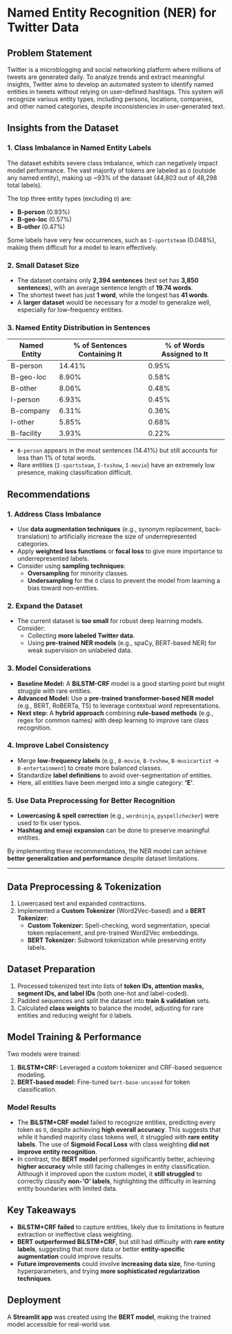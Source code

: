 # Named Entity Recognition (NER) for Twitter Data

## Problem Statement
Twitter is a microblogging and social networking platform where millions of tweets are generated daily. To analyze trends and extract meaningful insights, Twitter aims to develop an automated system to identify named entities in tweets without relying on user-defined hashtags. This system will recognize various entity types, including persons, locations, companies, and other named categories, despite inconsistencies in user-generated text.

## Insights from the Dataset

### 1. Class Imbalance in Named Entity Labels
The dataset exhibits severe class imbalance, which can negatively impact model performance. The vast majority of tokens are labeled as `O` (outside any named entity), making up ~93% of the dataset (44,803 out of 48,298 total labels).

The top three entity types (excluding `O`) are:
- **B-person** (0.93%)
- **B-geo-loc** (0.57%)
- **B-other** (0.47%)

Some labels have very few occurrences, such as `I-sportsteam` (0.048%), making them difficult for a model to learn effectively.

### 2. Small Dataset Size
- The dataset contains only **2,394 sentences** (test set has **3,850 sentences**), with an average sentence length of **19.74 words**.
- The shortest tweet has just **1 word**, while the longest has **41 words**.
- A **larger dataset** would be necessary for a model to generalize well, especially for low-frequency entities.

### 3. Named Entity Distribution in Sentences

| Named Entity | % of Sentences Containing It | % of Words Assigned to It |
|-------------|-----------------------------|--------------------------|
| B-person    | 14.41%                      | 0.95%                    |
| B-geo-loc   | 8.90%                       | 0.58%                    |
| B-other     | 8.06%                       | 0.48%                    |
| I-person    | 6.93%                       | 0.45%                    |
| B-company   | 6.31%                       | 0.36%                    |
| I-other     | 5.85%                       | 0.68%                    |
| B-facility  | 3.93%                       | 0.22%                    |

- `B-person` appears in the most sentences (14.41%) but still accounts for less than 1% of total words.
- Rare entities (`I-sportsteam`, `I-tvshow`, `I-movie`) have an extremely low presence, making classification difficult.

## Recommendations

### 1. Address Class Imbalance
- Use **data augmentation techniques** (e.g., synonym replacement, back-translation) to artificially increase the size of underrepresented categories.
- Apply **weighted loss functions** or **focal loss** to give more importance to underrepresented labels.
- Consider using **sampling techniques**:
  - **Oversampling** for minority classes.
  - **Undersampling** for the `O` class to prevent the model from learning a bias toward non-entities.

### 2. Expand the Dataset
- The current dataset is **too small** for robust deep learning models. Consider:
  - Collecting **more labeled Twitter data**.
  - Using **pre-trained NER models** (e.g., spaCy, BERT-based NER) for weak supervision on unlabeled data.

### 3. Model Considerations
- **Baseline Model:** A **BiLSTM-CRF** model is a good starting point but might struggle with rare entities.
- **Advanced Model:** Use a **pre-trained transformer-based NER model** (e.g., BERT, RoBERTa, T5) to leverage contextual word representations.
- **Next step:** A **hybrid approach** combining **rule-based methods** (e.g., regex for common names) with deep learning to improve rare class recognition.

### 4. Improve Label Consistency
- Merge **low-frequency labels** (e.g., `B-movie`, `B-tvshow`, `B-musicartist` → `B-entertainment`) to create more balanced classes.
- Standardize **label definitions** to avoid over-segmentation of entities.
- Here, all entities have been merged into a single category: **'E'**.

### 5. Use Data Preprocessing for Better Recognition
- **Lowercasing & spell correction** (e.g., `wordninja`, `pyspellchecker`) were used to fix user typos.
- **Hashtag and emoji expansion** can be done to preserve meaningful entities.

By implementing these recommendations, the NER model can achieve **better generalization and performance** despite dataset limitations.

---

## Data Preprocessing & Tokenization

1. Lowercased text and expanded contractions.
2. Implemented a **Custom Tokenizer** (Word2Vec-based) and a **BERT Tokenizer**:
   - **Custom Tokenizer:** Spell-checking, word segmentation, special token replacement, and pre-trained Word2Vec embeddings.
   - **BERT Tokenizer:** Subword tokenization while preserving entity labels.

## Dataset Preparation

1. Processed tokenized text into lists of **token IDs, attention masks, segment IDs, and label IDs** (both one-hot and label-coded).
2. Padded sequences and split the dataset into **train & validation** sets.
3. Calculated **class weights** to balance the model, adjusting for rare entities and reducing weight for `O` labels.

## Model Training & Performance

Two models were trained:

1. **BiLSTM+CRF:** Leveraged a custom tokenizer and CRF-based sequence modeling.
2. **BERT-based model:** Fine-tuned `bert-base-uncased` for token classification.

### Model Results
- The **BiLSTM+CRF model** failed to recognize entities, predicting every token as `O`, despite achieving **high overall accuracy**. This suggests that while it handled majority class tokens well, it struggled with **rare entity labels**. The use of **Sigmoid Focal Loss** with class weighting **did not improve entity recognition**.
- In contrast, the **BERT model** performed significantly better, achieving **higher accuracy** while still facing challenges in entity classification. Although it improved upon the custom model, it **still struggled** to correctly classify **non-'O' labels**, highlighting the difficulty in learning entity boundaries with limited data.

## Key Takeaways
- **BiLSTM+CRF failed** to capture entities, likely due to limitations in feature extraction or ineffective class weighting.
- **BERT outperformed BiLSTM+CRF**, but still had difficulty with **rare entity labels**, suggesting that more data or better **entity-specific augmentation** could improve results.
- **Future improvements** could involve **increasing data size**, fine-tuning hyperparameters, and trying **more sophisticated regularization techniques**.

## Deployment
A **Streamlit app** was created using the **BERT model**, making the trained model accessible for real-world use.
